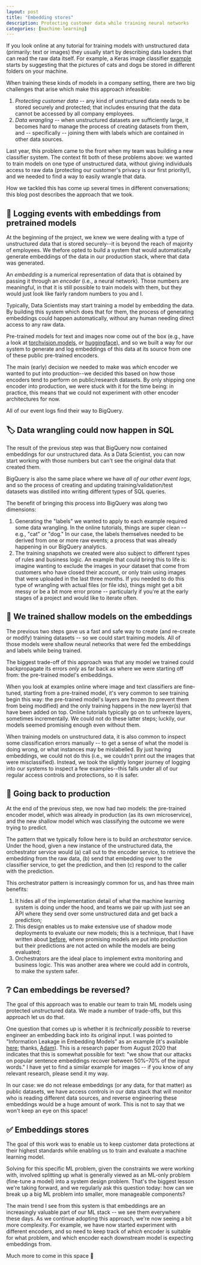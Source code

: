 ```yaml
---
layout: post
title: "Embedding stores"
description: Protecting customer data while training neural networks
categories: [machine-learning]
---
```


If you look online at any tutorial for training models with unstructured data (primarily: text or images) they usually start by describing data loaders that can read the raw data itself. For example, a Keras image classifier [example](https://blog.keras.io/building-powerful-image-classification-models-using-very-little-data.html) starts by suggesting that the pictures of cats and dogs be stored in different folders on your machine.

When training these kinds of models in a company setting, there are two big challenges that arise which make this approach infeasible:
1. *Protecting customer data* -- any kind of unstructured data needs to be stored securely and protected; that includes ensuring that the data cannot be accessed by all company employees. 
2. *Data wrangling* -- when unstructured datasets are sufficiently large, it becomes hard to manage the process of creating datasets from them, and -- specifically -- joining them with labels which are contained in other data sources.

Last year, this problem came to the front when my team was building a new classifier system. The context fit both of these problems above: we wanted to train models on one type of unstructured data, without giving individuals access to raw data (protecting our customer's privacy is our first priority!), and we needed to find a way to easily wrangle that data.

How we tackled this has come up several times in different conversations; this blog post describes the approach that we took. 

## 🔢 Logging events with embeddings from pretrained models

At the beginning of the project, we knew we were dealing with a type of unstructured data that is stored securely--it is beyond the reach of majority of employees. We thefore opted to build a system that would automatically generate embeddings of the data in our production stack, where that data was generated.

An _embedding_ is a numerical representation of data that is obtained by passing it through an _encoder_ (i.e., a neural network). Those numbers are meaningful, in that it is still possible to train models with them, but they would just look like fairly random numbers to you and I.

Typically, Data Scientists may start training a model by embedding the data. By building this system which does that for them, the process of generating embeddings could happen automatically, without any human needing direct access to any raw data.

Pre-trained models for text and images now come out of the box (e.g., have a look at [torchvision.models](https://pytorch.org/vision/stable/models.html), or [huggingface](https://huggingface.co/models)), and so we built a way for our system to generate and log embeddings of this data at its source from one of these public pre-trained encoders. 

The main (early) decision we needed to make was _which_ encoder we wanted to put into production--we decided this based on how those encoders tend to perform on public/research datasets. By only shipping one encoder into production, we were stuck with it for the time being: in practice, this means that we could not experiment with other encoder architectures for now.

All of our event logs find their way to BigQuery.

## 🏷 Data wrangling could now happen in SQL

The result of the previous step was that BigQuery now contained embeddings for our unstructured data. As a Data Scientist, you can now start working with those numbers but can't see the original data that created them.

BigQuery is also the same place where we have _all of our other event logs_, and so the process of creating and updating training/validation/test datasets was distilled into writing different types of SQL queries.

The benefit of bringing this process into BigQuery was along two dimensions:
1. Generating the "labels" we wanted to apply to each example required some data wrangling. In the online tutorials, things are super clean -- e.g., "cat" or "dog." In our case, the labels themselves needed to be derived from one or more raw events; a process that was already happening in our BigQuery analytics.
2. The training snapshots we created were also subject to different types of rules and business logic. An example that could bring this to life is: imagine wanting to exclude the images in your dataset that come from customers who have closed their account, or only train using images that were uploaded in the last three months. If you needed to do this type of wrangling with actual files (or file ids), things might get a bit messy or be a bit more error prone -- particularly if you're at the early stages of a project and would like to iterate often.

## 🤖 We trained shallow models on the embeddings

The previous two steps gave us a fast and safe way to create (and re-create or modify) training datasets -- so we could start training models. All of those models were shallow neural networks that were fed the embeddings and labels while being trained.

The biggest trade-off of this approach was that any model we trained could backpropagate its errors _only_ as far back as where we were starting off from: the pre-trained model's embeddings.

When you look at examples online where image and text classifiers are fine-tuned, starting from a pre-trained model, it's very common to see training begin this way: the pre-trained model's layers are frozen (to prevent them from being modified) and the only training happens in the new layer(s) that have been added on top. Online tutorials typically go on to unfreeze layers, sometimes incrementally. We could not do these latter steps; luckily, our models seemed promising enough even without them.

When training models on unstructured data, it is also common to inspect some classification errors manually -- to get a sense of what the model is doing wrong, or what instances may be mislabelled. By just having embeddings, we could not do this (i.e., we couldn't print out the images that were misclassified). Instead, we took the slightly longer journey of logging into our systems to inspect a few examples--this falls under all of our regular access controls and protections, so it is safer.

## 🚢 Going back to production

At the end of the previous step, we now had _two_ models: the pre-trained encoder model, which was already in production (as its own microservice), and the new shallow model which was classifying the outcome we were trying to predict.

The pattern that we typically follow here is to build an _orchestrator_ service. Under the hood, given a new instance of the unstructured data, the orchestrator service would (a) call out to the encoder service, to retrieve the embedding from the raw data, (b) send that embedding over to the classifier service, to get the prediction, and then (c) respond to the caller with the prediction.

This orchestrator pattern is increasingly common for us, and has three main benefits:
1. It hides all of the implementation detail of what the machine learning system is doing under the hood, and teams we pair up with just see an API where they send over some unstructured data and get back a prediction;
2. This design enables us to make extensive use of shadow mode deployments to evaluate our new models; this is a technique, that I have written about [before](http://nlathia.github.io/2020/07/Shadow-mode-deployments.html), where promising models are put into production but their predictions are not acted on while the models are being evaluated;
3. Orchestrators are the ideal place to implement extra monitoring and business logic. This was another area where we could add in controls, to make the system safer.

## ❔ Can embeddings be reversed?

The goal of this approach was to enable our team to train ML models using protected unstructured data. We made a number of trade-offs, but this approach let us do that.

One question that comes up is whether it is _technically possible_ to reverse engineer an embedding back into its original input. I was pointed to "Information Leakage in Embedding Models" as an example (it's available [here](https://arxiv.org/abs/2004.00053); thanks, [Adam](https://twitter.com/oliner)). This is a research paper from August 2020 that indicates that this is somewhat possible for text: "we show that our attacks on popular sentence embeddings recover between 50%–70% of the input words." I have yet to find a similar example for images -- if you know of any relevant research, please send it my way.

In our case: we do not release embeddings (or any data, for that matter) as public datasets, we have access controls in our data stack that will monitor who is reading different data sources, and reverse engineering these embeddings would be a huge amount of work. This is not to say that we won't keep an eye on this space!

## ✅ Embeddings stores

The goal of this work was to enable us to keep customer data protections at their highest standards while enabling us to train and evaluate a machine learning model.

Solving for this specific ML problem, given the constraints we were working with, involved splitting up what is generally viewed as an ML-only problem (fine-tune a model) into a system design problem. That's the biggest lesson we're taking forward, and we regularly ask this question today: how can we break up a big ML problem into smaller, more manageable components?

The main trend I see from this system is that embeddings are an increasingly valuable part of our ML stack -- we see them everywhere these days. As we continue adopting this approach, we're now seeing a bit more complexity. For example, we have now started experiment with different encoders, and so need to keep track of _which_ encoder is suitable for what problem, and which encoder each downstream model is expecting embeddings from.

Much more to come in this space 🚀

